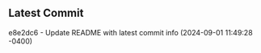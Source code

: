 
## Latest Commit
e8e2dc6 - Update README with latest commit info (2024-09-01 11:49:28 -0400) <Yunxi-Zhou>
